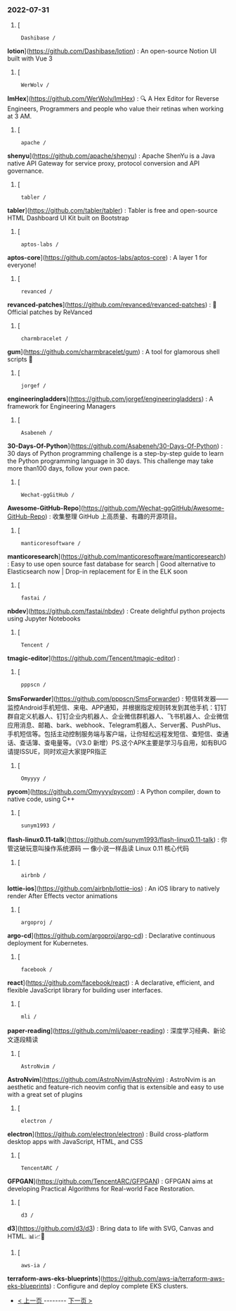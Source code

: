 ### 2022-07-31 
1. [
    

        Dashibase /
**lotion**](https://github.com/Dashibase/lotion) : An open-source Notion UI built with Vue 3
1. [
    

        WerWolv /
**ImHex**](https://github.com/WerWolv/ImHex) : 🔍 A Hex Editor for Reverse Engineers, Programmers and people who value their retinas when working at 3 AM.
1. [
    

        apache /
**shenyu**](https://github.com/apache/shenyu) : Apache ShenYu is a Java native API Gateway for service proxy, protocol conversion and API governance.
1. [
    

        tabler /
**tabler**](https://github.com/tabler/tabler) : Tabler is free and open-source HTML Dashboard UI Kit built on Bootstrap
1. [
    

        aptos-labs /
**aptos-core**](https://github.com/aptos-labs/aptos-core) : A layer 1 for everyone!
1. [
    

        revanced /
**revanced-patches**](https://github.com/revanced/revanced-patches) : 🧩 Official patches by ReVanced
1. [
    

        charmbracelet /
**gum**](https://github.com/charmbracelet/gum) : A tool for glamorous shell scripts 🎀
1. [
    

        jorgef /
**engineeringladders**](https://github.com/jorgef/engineeringladders) : A framework for Engineering Managers
1. [
    

        Asabeneh /
**30-Days-Of-Python**](https://github.com/Asabeneh/30-Days-Of-Python) : 30 days of Python programming challenge is a step-by-step guide to learn the Python programming language in 30 days. This challenge may take more than100 days, follow your own pace.
1. [
    

        Wechat-ggGitHub /
**Awesome-GitHub-Repo**](https://github.com/Wechat-ggGitHub/Awesome-GitHub-Repo) : 收集整理 GitHub 上高质量、有趣的开源项目。
1. [
    

        manticoresoftware /
**manticoresearch**](https://github.com/manticoresoftware/manticoresearch) : Easy to use open source fast database for search | Good alternative to Elasticsearch now | Drop-in replacement for E in the ELK soon
1. [
    

        fastai /
**nbdev**](https://github.com/fastai/nbdev) : Create delightful python projects using Jupyter Notebooks
1. [
    

        Tencent /
**tmagic-editor**](https://github.com/Tencent/tmagic-editor) : 
1. [
    

        pppscn /
**SmsForwarder**](https://github.com/pppscn/SmsForwarder) : 短信转发器——监控Android手机短信、来电、APP通知，并根据指定规则转发到其他手机：钉钉群自定义机器人、钉钉企业内机器人、企业微信群机器人、飞书机器人、企业微信应用消息、邮箱、bark、webhook、Telegram机器人、Server酱、PushPlus、手机短信等。包括主动控制服务端与客户端，让你轻松远程发短信、查短信、查通话、查话簿、查电量等。（V3.0 新增）PS.这个APK主要是学习与自用，如有BUG请提ISSUE，同时欢迎大家提PR指正
1. [
    

        Omyyyy /
**pycom**](https://github.com/Omyyyy/pycom) : A Python compiler, down to native code, using C++
1. [
    

        sunym1993 /
**flash-linux0.11-talk**](https://github.com/sunym1993/flash-linux0.11-talk) : 你管这破玩意叫操作系统源码 — 像小说一样品读 Linux 0.11 核心代码
1. [
    

        airbnb /
**lottie-ios**](https://github.com/airbnb/lottie-ios) : An iOS library to natively render After Effects vector animations
1. [
    

        argoproj /
**argo-cd**](https://github.com/argoproj/argo-cd) : Declarative continuous deployment for Kubernetes.
1. [
    

        facebook /
**react**](https://github.com/facebook/react) : A declarative, efficient, and flexible JavaScript library for building user interfaces.
1. [
    

        mli /
**paper-reading**](https://github.com/mli/paper-reading) : 深度学习经典、新论文逐段精读
1. [
    

        AstroNvim /
**AstroNvim**](https://github.com/AstroNvim/AstroNvim) : AstroNvim is an aesthetic and feature-rich neovim config that is extensible and easy to use with a great set of plugins
1. [
    

        electron /
**electron**](https://github.com/electron/electron) : Build cross-platform desktop apps with JavaScript, HTML, and CSS
1. [
    

        TencentARC /
**GFPGAN**](https://github.com/TencentARC/GFPGAN) : GFPGAN aims at developing Practical Algorithms for Real-world Face Restoration.
1. [
    

        d3 /
**d3**](https://github.com/d3/d3) : Bring data to life with SVG, Canvas and HTML. 📊📈🎉
1. [
    

        aws-ia /
**terraform-aws-eks-blueprints**](https://github.com/aws-ia/terraform-aws-eks-blueprints) : Configure and deploy complete EKS clusters. 

- [ < 上一页 ](https://github.com/able8/github-trending-daily-record/blob/master/2022-07-30.md) -------- [ 下一页 > ](https://github.com/able8/github-trending-daily-record/blob/master/2022-08-01.md)